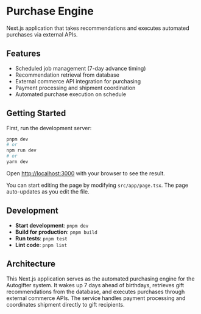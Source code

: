 # Purchase Engine

Next.js application that takes recommendations and executes automated purchases via external APIs.

## Features

- Scheduled job management (7-day advance timing)
- Recommendation retrieval from database
- External commerce API integration for purchasing
- Payment processing and shipment coordination
- Automated purchase execution on schedule

## Getting Started

First, run the development server:

```bash
pnpm dev
# or
npm run dev
# or
yarn dev
```

Open [http://localhost:3000](http://localhost:3000) with your browser to see the result.

You can start editing the page by modifying `src/app/page.tsx`. The page auto-updates as you edit the file.

## Development

- **Start development**: `pnpm dev`
- **Build for production**: `pnpm build`
- **Run tests**: `pnpm test`
- **Lint code**: `pnpm lint`

## Architecture

This Next.js application serves as the automated purchasing engine for the Autogifter system. It wakes up 7 days ahead of birthdays, retrieves gift recommendations from the database, and executes purchases through external commerce APIs. The service handles payment processing and coordinates shipment directly to gift recipients.   